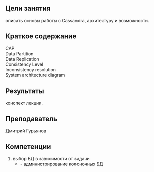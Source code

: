 ## Цели занятия

описать основы работы с Сassandra, архитектуру и возможности.

## Краткое содержание

CAP  
Data Partition  
Data Replication  
Consistency Level  
Inconsistency resolution  
System architecture diagram

## Результаты

конспект лекции.

## Преподаватель

Дмитрий Гурьянов

## Компетенции

1. выбор БД в зависимости от задачи  
   * \- администрирование колоночных БД

